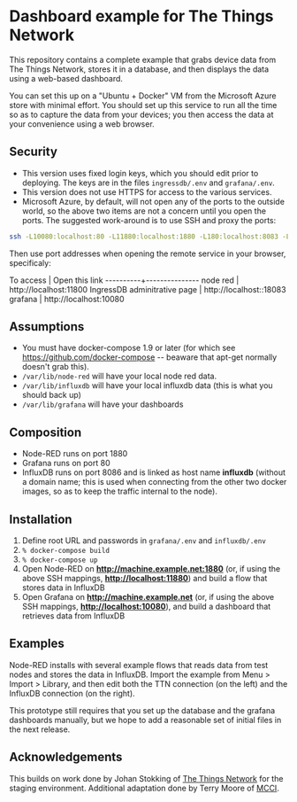 # Dashboard example for The Things Network

This repository contains a complete example that grabs device data from The Things Network, stores it in a database, and then displays the data using a web-based dashboard.

You can set this up on a "Ubuntu + Docker" VM from the Microsoft Azure store with minimal effort. You should set up this service to run all the time so as to capture the data from your devices; you then access the data at your convenience using a web browser.

## Security
* This version uses fixed login keys, which you should edit prior to deploying. The keys are in the files `ingressdb/.env` and `grafana/.env`.
* This version does not use HTTPS for access to the various services.
* Microsoft Azure, by default, will not open any of the ports to the outside world, so the above two items are not a concern until you open the ports.
The suggested work-around is to use SSH and proxy the ports:
```sh
ssh -L10080:localhost:80 -L11880:localhost:1880 -L180:localhost:8083 -L18086:localhost:8086 user@myhost.example.net
```
Then use port addresses when opening the remote service in your browser, specificaly:

To access | Open this link
----------+---------------
node red | http://localhost:11800
IngressDB adminitrative page | http://localhost::18083
grafana | http://localhost:10080

## Assumptions

* You must have docker-compose 1.9 or later (for which see https://github.com/docker-compose -- beaware that apt-get normally doesn't grab this).
* `/var/lib/node-red` will have your local node red data.
* `/var/lib/influxdb` will have your local influxdb data (this is what you should back up)
* `/var/lib/grafana` will have your dashboards

## Composition

* Node-RED runs on port 1880
* Grafana runs on port 80
* InfluxDB runs on port 8086 and is linked as host name **influxdb** (without a domain name; this is used when connecting from the other two docker images, so as to keep the traffic internal to the node).

## Installation

1. Define root URL and passwords in `grafana/.env` and `influxdb/.env`
2. `% docker-compose build`
3. `% docker-compose up`
4. Open Node-RED on **http://machine.example.net:1880** (or, if using the above SSH mappings, **[http://localhost:11880](http://localhost:11880)**) and build a flow that stores data in InfluxDB
5. Open Grafana on **http://machine.example.net** (or, if using the above SSH mappings, **[http://localhost:10080](http://localhost:10080)**), and build a dashboard that retrieves data from InfluxDB

## Examples

Node-RED installs with several example flows that reads data from test nodes and stores the data in InfluxDB. Import the example from Menu > Import > Library, and then edit both the TTN connection (on the left) and the InfluxDB connection (on the right).

This prototype still requires that you set up the database and the grafana dashboards manually, but we hope to add a reasonable set of initial files in the next release.

## Acknowledgements
This builds on work done by Johan Stokking of [The Things Network](www.thethingsnetwork.org) for the staging environment. Additional adaptation done by Terry Moore of [MCCI](www.mcci.com).

